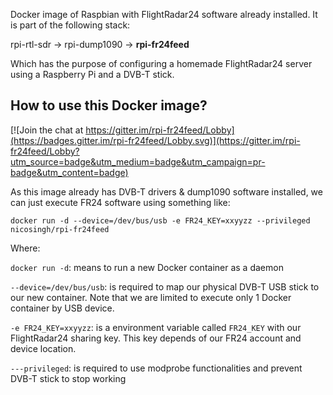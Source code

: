 Docker image of Raspbian with FlightRadar24 software already installed. It is part of the following stack:

rpi-rtl-sdr -> rpi-dump1090 -> **rpi-fr24feed**

Which has the purpose of configuring a homemade FlightRadar24 server using a Raspberry Pi and a DVB-T stick.

## How to use this Docker image?

[![Join the chat at https://gitter.im/rpi-fr24feed/Lobby](https://badges.gitter.im/rpi-fr24feed/Lobby.svg)](https://gitter.im/rpi-fr24feed/Lobby?utm_source=badge&utm_medium=badge&utm_campaign=pr-badge&utm_content=badge)

As this image already has DVB-T drivers & dump1090 software installed, we can just execute FR24 software using something like:

```docker run -d --device=/dev/bus/usb -e FR24_KEY=xxyyzz --privileged nicosingh/rpi-fr24feed```

Where:

```docker run -d```: means to run a new Docker container as a daemon

```--device=/dev/bus/usb```: is required to map our physical DVB-T USB stick to our new container. Note that we are limited to execute only 1 Docker container by USB device.

```-e FR24_KEY=xxyyzz```: is a environment variable called ```FR24_KEY``` with our FlightRadar24 sharing key. This key depends of our FR24 account and device location.

```---privileged```: is required to use modprobe functionalities and prevent DVB-T stick to stop working
